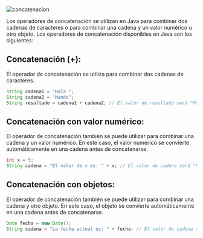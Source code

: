 ![concatenacion](https://user-images.githubusercontent.com/75398496/228665322-8d0088f0-5055-41be-9ced-79b7dbb4fb73.png)

Los operadores de concatenación se utilizan en Java para combinar dos cadenas de caracteres o para combinar una cadena y un valor numérico u otro objeto. Los operadores de concatenación disponibles en Java son los siguientes:

## Concatenación (+):
El operador de concatenación se utiliza para combinar dos cadenas de caracteres.
```java
String cadena1 = "Hola ";
String cadena2 = "Mundo";
String resultado = cadena1 + cadena2; // El valor de resultado será "Hola Mundo"
```

## Concatenación con valor numérico: 
El operador de concatenación también se puede utilizar para combinar una cadena y un valor numérico. En este caso, el valor numérico se convierte automáticamente en una cadena antes de concatenarse.
```java
int x = 5;
String cadena = "El valor de x es: " + x; // El valor de cadena será "El valor de x es: 5"
```

## Concatenación con objetos: 
El operador de concatenación también se puede utilizar para combinar una cadena y otro objeto. En este caso, el objeto se convierte automáticamente en una cadena antes de concatenarse. 
```java
Date fecha = new Date();
String cadena = "La fecha actual es: " + fecha; // El valor de cadena será "La fecha actual es: Mon Mar 29 17:31:00 UTC 2023"
```
